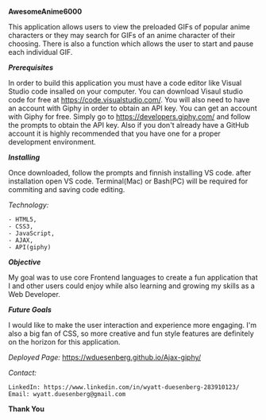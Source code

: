 **AwesomeAnime6000**

This application allows users to view the preloaded GIFs of popular anime characters or they may search for GIFs of an anime character of their choosing. There is also a function which allows the user to start and pause each individual GIF.

***Prerequisites***

In order to build this application you must have a code editor like Visual Studio code insalled on your computer. You can download Visaul studio code for free at https://code.visualstudio.com/.
You will also need to have an account with Giphy in order to obtain an API key. You can get an account with Giphy for free.
Simply go to https://developers.giphy.com/ and follow the prompts to obtain the API key.
Also if you don't already have a GitHub account it is highly recommended that you have one for a proper development environment.

***Installing***

Once downloaded, follow the prompts and finnish installing VS code. after installation open VS code.
Terminal(Mac) or Bash(PC) will be required for commiting and saving code editing.


*Technology:*

    - HTML5,
    - CSS3,
    - JavaScript,
    - AJAX,
    - API(giphy)

***Objective***

My goal was to use core Frontend languages to create a fun application that I and other users could enjoy while also learning and growing my skills as a Web Developer.

***Future Goals***

I would like to make the user interaction and experience more engaging. I'm also a big fan of CSS, so more creative and fun style features are definitely on the horizon for this application.

*Deployed Page:*
https://wduesenberg.github.io/Ajax-giphy/

*Contact:*

    LinkedIn: https://www.linkedin.com/in/wyatt-duesenberg-283910123/
    Email: wyatt.duesenberg@gmail.com

**Thank You**

